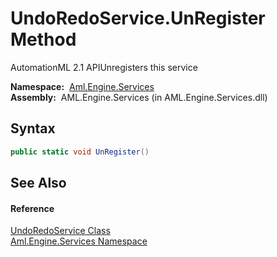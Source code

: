 UndoRedoService.UnRegister Method
=================================
AutomationML 2.1 APIUnregisters this service

  **Namespace:**  [Aml.Engine.Services][1]  
  **Assembly:**  AML.Engine.Services (in AML.Engine.Services.dll)

Syntax
------

```csharp
public static void UnRegister()
```


See Also
--------

#### Reference
[UndoRedoService Class][2]  
[Aml.Engine.Services Namespace][1]  

[1]: ../README.md
[2]: README.md
[3]: https://www.automationml.org
[4]: ../../icons/logoShade.png